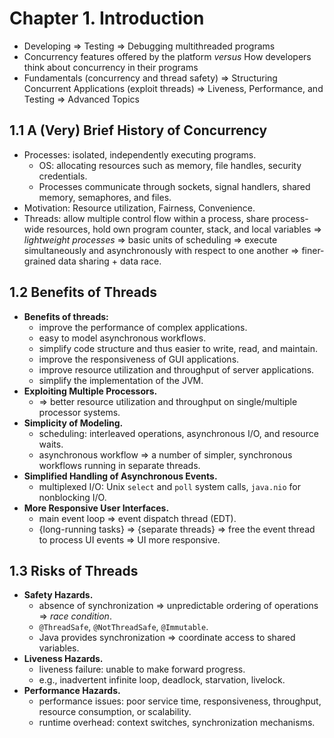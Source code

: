 # Chapter 1. Introduction

* Developing => Testing => Debugging multithreaded programs
* Concurrency features offered by the platform *versus* How developers think about concurrency in their programs
* Fundamentals (concurrency and thread safety) => Structuring Concurrent Applications (exploit threads) => Liveness, Performance, and Testing => Advanced Topics

## 1.1 A (Very) Brief History of Concurrency

* Processes: isolated, independently executing programs.
  * OS: allocating resources such as memory, file handles, security credentials.
  * Processes communicate through sockets, signal handlers, shared memory, semaphores, and files.
* Motivation: Resource utilization, Fairness, Convenience.
* Threads: allow multiple control flow within a process, share process-wide resources, hold own program counter, stack, and local variables => *lightweight processes* => basic units of scheduling => execute simultaneously and asynchronously with respect to one another => finer-grained data sharing + data race.

## 1.2 Benefits of Threads

* **Benefits of threads:**
  * improve the performance of complex applications.
  * easy to model asynchronous workflows.
  * simplify code structure and thus easier to write, read, and maintain.
  * improve the responsiveness of GUI applications.
  * improve resource utilization and throughput of server applications.
  * simplify the implementation of the JVM.
* **Exploiting Multiple Processors.**
  * => better resource utilization and throughput on single/multiple processor systems.
* **Simplicity of Modeling.**
  * scheduling: interleaved operations, asynchronous I/O, and resource waits.
  * asynchronous workflow => a number of simpler, synchronous workflows running in separate threads.
* **Simplified Handling of Asynchronous Events.**
  * multiplexed I/O: Unix `select` and `poll` system calls, `java.nio` for nonblocking I/O.
* **More Responsive User Interfaces.**
  * main event loop => event dispatch thread (EDT).
  * {long-running tasks} => {separate threads} => free the event thread to process UI events => UI more responsive.

## 1.3 Risks of Threads

* **Safety Hazards.**
  * absence of synchronization => unpredictable ordering of operations => *race condition*.
  * `@ThreadSafe`, `@NotThreadSafe`, `@Immutable`.
  * Java provides synchronization => coordinate access to shared variables.
* **Liveness Hazards.**
  * liveness failure: unable to make forward progress.
  * e.g., inadvertent infinite loop, deadlock, starvation, livelock.
* **Performance Hazards.**
  * performance issues: poor service time, responsiveness, throughput, resource consumption, or scalability.
  * runtime overhead: context switches, synchronization mechanisms.